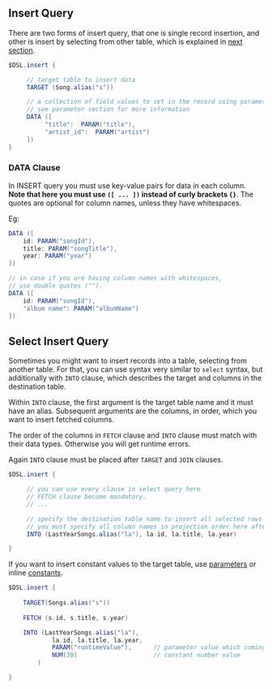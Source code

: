 ## Insert Query
There are two forms of insert query, that one is single record insertion, 
and other is insert by selecting from other table, which is explained in [next section](#select-insert-query).

```groovy
$DSL.insert {

     // target table to insert data
     TARGET (Song.alias("s"))

     // a collection of field values to set in the record using parameter values
     // see parameter section for more information
     DATA ([
          "title":  PARAM("title"),
          "artist_id":  PARAM("artist")
     ])
}
```

### DATA Clause
In INSERT query you must use key-value pairs for data in each column. 
**Note that here you must use `([ ... ])` instead of curly brackets `{}`**. The quotes are optional for column names, unless they have whitespaces.

Eg:
```groovy
DATA ([
    id: PARAM("songId"),
    title: PARAM("songTitle"),
    year: PARAM("year")
])

// in case if you are having column names with whitespaces, 
// use double quotes ("").
DATA ([
    id: PARAM("songId"),
    "album name": PARAM("albumName")
])
```

## Select Insert Query
Sometimes you might want to insert records into a table, selecting from another table.
For that, you can use syntax very similar to `select` syntax, but additionally with `INTO` clause,
which describes the target and columns in the destination table. 

Within `INTO` clause, the first argument is the target table name and it must have an alias.
Subsequent arguments are the columns, in order, which you want to insert fetched columns.

The order of the columns in `FETCH` clause and `INTO` clause must match with their data types. 
Otherwise you will get runtime errors.

Again `INTO` clause must be placed after `TARGET` and `JOIN` clauses.

```groovy
$DSL.insert {

     // you can use every clause in select query here
     // FETCH clause become mandatory.
     // ...

     // specify the destination table name to insert all selected rows
     // you must specify all column names in projection order here after table name
     INTO (LastYearSongs.alias("la"), la.id, la.title, la.year)

}
```

If you want to insert constant values to the target table, use [parameters](parameters.md) or inline [constants](constants.md).

```groovy
$DSL.insert {
    
    TARGET(Songs.alias("s"))
    
    FETCH (s.id, s.title, s.year)

    INTO (LastYearSongs.alias("la"), 
            la.id, la.title, la.year, 
            PARAM("runtimeValue"),      // parameter value which coming at runtime
            NUM(30)                     // constant number value
        )

}
```